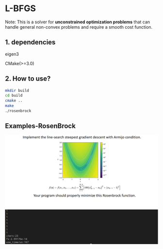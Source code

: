# L-BFGS
Note: This is a solver for **unconstrained optimization problems** that can handle general non-convex problems and require a smooth cost function.
## 1. dependencies
eigen3

CMake(>=3.0)

## 2. How to use?
```bash
mkdir build
cd build
cmake ..
make
./rosenbrock
```
## Examples-RosenBrock
![RosenBrock-Problem](./imgs/rosenbrock.png)
![result](./imgs/result.png)